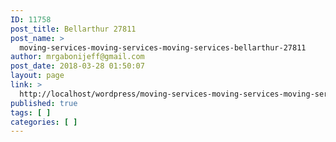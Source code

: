 ```yaml
---
ID: 11758
post_title: Bellarthur 27811
post_name: >
  moving-services-moving-services-moving-services-bellarthur-27811
author: mrgabonijeff@gmail.com
post_date: 2018-03-28 01:50:07
layout: page
link: >
  http://localhost/wordpress/moving-services-moving-services-moving-services-bellarthur-27811/
published: true
tags: [ ]
categories: [ ]
---
```

